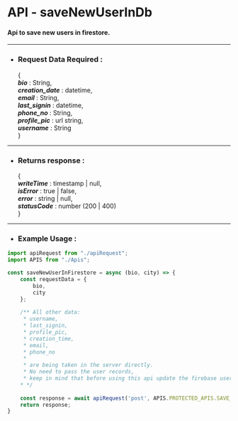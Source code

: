 # API - saveNewUserInDb
#### Api to save new users in firestore.

------------------------

- ### Request Data Required :
    
  {  
    **_bio_** :  String,  
    **_creation_date_** : datetime,  
    **_email_** : String,  
    **_last_signin_** : datetime,  
    **_phone_no_** : String,  
    **_profile_pic_** : url string,  
    **_username_** : String  
  }
  
------------------
  
- ### Returns response : 

    {  
        **_writeTime_** : timestamp | null,  
        **_isError_** : true | false,  
        **_error_** : string | null,  
        **_statusCode_** : number (200 | 400)  
    }
  
----------------------
  
- ### Example Usage :

```javascript
import apiRequest from "./apiRequest";
import APIS from "./Apis";

const saveNewUserInFirestore = async (bio, city) => {
    const requestData = {
        bio,
        city
    };
    
    /** All other data:
     * username,
     * last_signin,
     * profile_pic,
     * creation_time,
     * email,
     * phone_no
     * 
     * are being taken in the server directly.
     * No need to pass the user records,
     * keep in mind that before using this api update the firebase user record accordingly.
    * */
    
    const response = await apiRequest('post', APIS.PROTECTED_APIS.SAVE_NEW_USER_IN_DB, requestData, 'json', true);
    return response;
}
```